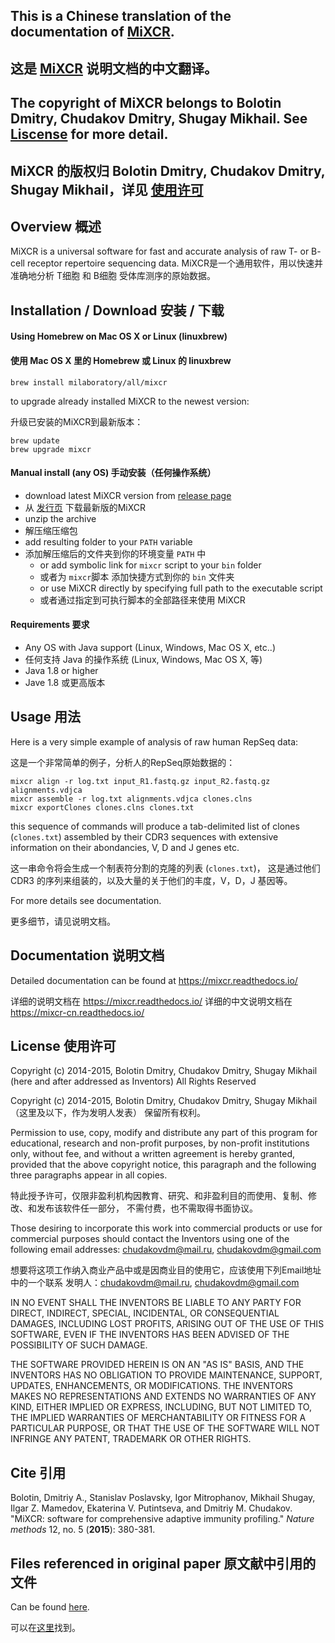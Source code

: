## This is a Chinese translation of the documentation of [MiXCR](https://github.com/milaboratory/mixcr).
## 这是 [MiXCR](https://github.com/milaboratory/mixcr) 说明文档的中文翻译。
## The copyright of MiXCR belongs to Bolotin Dmitry, Chudakov Dmitry, Shugay Mikhail. See [Liscense](#license-使用许可) for more detail.
## MiXCR 的版权归 Bolotin Dmitry, Chudakov Dmitry, Shugay Mikhail，详见 [使用许可](#license-使用许可)


## Overview 概述

MiXCR is a universal software for fast and accurate analysis of raw T- or B- cell receptor repertoire sequencing data.
MiXCR是一个通用软件，用以快速并准确地分析 T细胞 和 B细胞 受体库测序的原始数据。

## Installation / Download 安装 / 下载

#### Using Homebrew on Mac OS X or Linux (linuxbrew)
#### 使用 Mac OS X 里的 Homebrew 或 Linux 的 linuxbrew

    brew install milaboratory/all/mixcr
    
to upgrade already installed MiXCR to the newest version:

升级已安装的MiXCR到最新版本：

    brew update
    brew upgrade mixcr

#### Manual install (any OS) 手动安装（任何操作系统）

* download latest MiXCR version from [release page](https://github.com/milaboratory/mixcr/releases/latest)
* 从 [发行页](https://github.com/milaboratory/mixcr/releases/latest) 下载最新版的MiXCR
* unzip the archive
* 解压缩压缩包
* add resulting folder to your ``PATH`` variable
* 添加解压缩后的文件夹到你的环境变量 ``PATH`` 中
  * or add symbolic link for ``mixcr`` script to your ``bin`` folder
  * 或者为 ``mixcr``脚本 添加快捷方式到你的 ``bin`` 文件夹
  * or use MiXCR directly by specifying full path to the executable script
  * 或者通过指定到可执行脚本的全部路径来使用 MiXCR

#### Requirements 要求

* Any OS with Java support (Linux, Windows, Mac OS X, etc..)
* 任何支持 Java 的操作系统 (Linux, Windows, Mac OS X, 等)
* Java 1.8 or higher
* Jave 1.8 或更高版本
 
## Usage 用法

Here is a very simple example of analysis of raw human RepSeq data:

这是一个非常简单的例子，分析人的RepSeq原始数据的：

    mixcr align -r log.txt input_R1.fastq.gz input_R2.fastq.gz alignments.vdjca
    mixcr assemble -r log.txt alignments.vdjca clones.clns
    mixcr exportClones clones.clns clones.txt
  
this sequence of commands will produce a tab-delimited list of clones (`clones.txt`) assembled by their CDR3 sequences with extensive information on their abondancies, V, D and J genes etc.

这一串命令将会生成一个制表符分割的克隆的列表 (`clones.txt`)， 这是通过他们 CDR3 的序列来组装的，以及大量的关于他们的丰度，V，D，J 基因等。

For more details see documentation.

更多细节，请见说明文档。

## Documentation 说明文档

Detailed documentation can be found at https://mixcr.readthedocs.io/

详细的说明文档在 https://mixcr.readthedocs.io/
详细的中文说明文档在 https://mixcr-cn.readthedocs.io/

## License 使用许可

Copyright (c) 2014-2015, Bolotin Dmitry, Chudakov Dmitry, Shugay Mikhail
(here and after addressed as Inventors)
All Rights Reserved

Copyright (c) 2014-2015, Bolotin Dmitry, Chudakov Dmitry, Shugay Mikhail
（这里及以下，作为发明人发表）
保留所有权利。

Permission to use, copy, modify and distribute any part of this program for
educational, research and non-profit purposes, by non-profit institutions
only, without fee, and without a written agreement is hereby granted,
provided that the above copyright notice, this paragraph and the following
three paragraphs appear in all copies.

特此授予许可，仅限非盈利机构因教育、研究、和非盈利目的而使用、复制、修改、和发布该软件任一部分，
不需付费，也不需取得书面协议。

Those desiring to incorporate this work into commercial products or use for
commercial purposes should contact the Inventors using one of the following
email addresses: chudakovdm@mail.ru, chudakovdm@gmail.com

想要将这项工作纳入商业产品中或是因商业目的使用它，应该使用下列Email地址中的一个联系
发明人：chudakovdm@mail.ru, chudakovdm@gmail.com

IN NO EVENT SHALL THE INVENTORS BE LIABLE TO ANY PARTY FOR DIRECT, INDIRECT,
SPECIAL, INCIDENTAL, OR CONSEQUENTIAL DAMAGES, INCLUDING LOST PROFITS,
ARISING OUT OF THE USE OF THIS SOFTWARE, EVEN IF THE INVENTORS HAS BEEN
ADVISED OF THE POSSIBILITY OF SUCH DAMAGE.

THE SOFTWARE PROVIDED HEREIN IS ON AN "AS IS" BASIS, AND THE INVENTORS HAS
NO OBLIGATION TO PROVIDE MAINTENANCE, SUPPORT, UPDATES, ENHANCEMENTS, OR
MODIFICATIONS. THE INVENTORS MAKES NO REPRESENTATIONS AND EXTENDS NO
WARRANTIES OF ANY KIND, EITHER IMPLIED OR EXPRESS, INCLUDING, BUT NOT
LIMITED TO, THE IMPLIED WARRANTIES OF MERCHANTABILITY OR FITNESS FOR A
PARTICULAR PURPOSE, OR THAT THE USE OF THE SOFTWARE WILL NOT INFRINGE ANY
PATENT, TRADEMARK OR OTHER RIGHTS.

## Cite 引用

Bolotin, Dmitriy A., Stanislav Poslavsky, Igor Mitrophanov, Mikhail Shugay, Ilgar Z. Mamedov, Ekaterina V. Putintseva, and Dmitriy M. Chudakov. "MiXCR: software for comprehensive adaptive immunity profiling." *Nature methods* 12, no. 5 (**2015**): 380-381.

## Files referenced in original paper 原文献中引用的文件

Can be found [here](https://github.com/milaboratory/mixcr/blob/develop/doc/paper/paperAttachments.md).

可以在[这里](https://github.com/milaboratory/mixcr/blob/develop/doc/paper/paperAttachments.md)找到。

